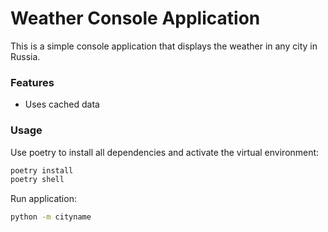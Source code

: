 # Weather Console Application
This is a simple console application that displays the weather in any city in Russia.

### Features
- Uses cached data

### Usage
Use poetry to install all dependencies and activate the virtual environment:
```bash
poetry install
poetry shell
```

Run application:
```bash
python -m cityname
```

